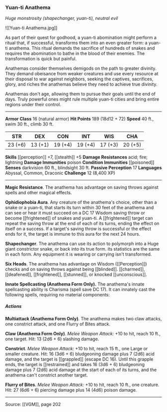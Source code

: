 ### Yuan-ti Anathema
_Huge monstrosity (shapechanger, yuan-ti), neutral evil_

![[Yuan-ti Anathema.jpg]]

As part of their quest for godhood, a yuan-ti abomination might perform a ritual that, if successful, transforms them into an even greater form: a yuan-ti anathema. This ritual demands the sacrifice of hundreds of snakes and requires the abomination to bathe in the blood of their enemies. The transformation is quick but painful.

Anathemas consider themselves demigods on the path to greater divinity. They demand obeisance from weaker creatures and use every resource at their disposal to war against neighbors, seeking the captives, sacrifices, glory, and riches the anathemas believe they need to achieve true divinity.

Anathemas don't age, allowing them to pursue their goals until the end of days. Truly powerful ones might rule multiple yuan-ti cities and bring entire regions under their control.



---

**Armor Class** 16 (natural armor)
**Hit Points** 189 (18d12 + 72)
**Speed** 40 ft., swim 30 ft., climb 30 ft.

| STR     | DEX     | CON     | INT     | WIS     | CHA     |
|---------|---------|---------|---------|---------|---------|
| 23 (+6) | 13 (+1) | 19 (+4) | 19 (+4) | 17 (+3) | 20 (+5) |

**Skills** [[perception]] +7, [[stealth]] +5
**Damage Resistances** acid; fire; lightning
**Damage Immunities** poison
**Condition Immunities** [[poisoned]]
**Senses** darkvision 60 ft., blindsight 30 ft.
**Passive Perception** 17
**Languages** Abyssal, Common, Draconic
**Challenge** 12 (8,400 XP)

---

**Magic Resistance**. The anathema has advantage on saving throws against spells and other magical effects.

**Ophidiophobia Aura**. Any creature of the anathema's choice, other than a snake or a yuan-ti, that starts its turn within 30 feet of the anathema and can see or hear it must succeed on a DC 17 Wisdom saving throw or become [[frightened]] of snakes and yuan-ti. A [[frightened]] target can repeat the saving throw at the end of each of its turns, ending the effect on itself on a success. If a target's saving throw is successful or the effect ends for it, the target is immune to this aura for the next 24 hours.

**Shapechanger**. The anathema can use its action to polymorph into a Huge giant constrictor snake, or back into its true form. its statistics are the same in each form. Any equipment it is wearing or carrying isn't transformed.

**Six Heads**. The anathema has advantage on Wisdom ([[Perception]]) checks and on saving throws against being [[blinded]]. [[charmed]], [[deafened]], [[frightened]], [[stunned]], or knocked [[unconscious]].

**Innate Spellcasting (Anathema Form Only).** The anathema's innate spellcasting ability is Charisma (spell save DC 17). It can innately cast the following spells, requiring no material components:

##### Actions
**Multiattack (Anathema Form Only)**. The anathema makes two claw attacks, one constrict attack, and one Flurry of Bites attack.

**Claw (Anathema Form Only)**. _Melee Weapon Attack:_ +10 to hit, reach 10 ft., one target. Hit: 13 (2d6 + 6) slashing damage.

**Constrict**. _Melee Weapon Attack:_ +10 to hit, reach 15 ft., one Large or smaller creature. Hit: 16 (3d6 + 6) bludgeoning damage plus 7 (2d6) acid damage, and the target is [[grappled]] (escape DC 16). Until this grapple ends, the target is [[restrained]] and takes 16 (3d6 + 6) bludgeoning damage plus 7 (2d6) acid damage at the start of each of its turns, and the anathema can't constrict another target.

**Flurry of Bites**. _Melee Weapon Attack:_ +10 to hit, reach 10 ft., one creature. Hit: 27 (6d6 + 6) piercing damage plus 14 (4d6) poison damage.


---

Source: [[VGM]], page 202